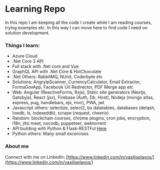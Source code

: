 # Learning Repo
In this repo I am keeping all the code I create while I am reading courses, trying examples etc. In this way I can move here to find code I need on solution development.

### Things I learn:
- Azure Cloud
- .Net Core 3 API
- Full stack with .Net core and Vue
- GraphQL API with .Net Core & HotChocolate
- .Net Others: RabbitMQ, NUnit, Coderbyte etc
- Solutions: AngryIpScanner, CurrencyCalculator, Email Extractor, FormaGovApp, Facebook Url Redirector, PDF Merge app etc
- Web: Angular (ReactiveForms, Rxjs), Static site generators (Nextjs, Gatsbyjs), React (jsx), Firebase (Auth, Db, Host), Nodejs (mongo atlas, express, pug, handlebars, ejs, mvc), PWA, jwt
- Javascript others: selectize, select2, bs datatables, databases (detash, lowdb, ls, indexeddb), scrape (request, cheerio)
- Random: blockchain courses, chrome plugins, cron jobs, encryption, i18n, jitsi meet, nocodb, puppeteer, webtorrent
- API building with Python & Flask-RESTFul [Here](https://github.com/PlavosVasilis/Api/tree/master/Python_FlaskRESTFul_Test)
- Python others: Many small excercises

### About me
Connect with me on LinkedIn: [https://www.linkedin.com/in/vasilisplavos/](https://www.linkedin.com/in/vasilisplavos/)